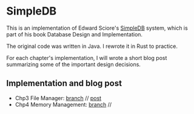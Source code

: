 # SimpleDB

This is an implementation of Edward Sciore's [SimpleDB](https://cs.bc.edu/~sciore/simpledb/) system, which is part of his book Database Design and Implementation.

The original code was written in Java. I rewrote it in Rust to practice.

For each chapter's implementation, I will wrote a short blog post summarizing some of the important design decisions.

## Implementation and blog post

- Chp3 File Manager: [branch](https://github.com/nuvic/simpledb/tree/chp3.file_manager) // [post](https://newvick.com/simpledb-one/)
- Chp4 Memory Management: [branch](https://github.com/nuvic/simpledb/tree/chp4.memory_management) // 
